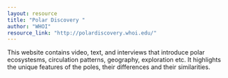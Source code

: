 ```yaml
---
layout: resource
title: "Polar Discovery "
author: "WHOI"
resource_link: "http://polardiscovery.whoi.edu/"
---
```


This website contains video, text, and interviews that introduce polar ecosystesms, circulation patterns, geography, exploration etc.  It highlights the unique features of the poles, their differences and their similarities.

